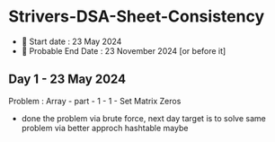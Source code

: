 # Strivers-DSA-Sheet-Consistency

- 🚀 Start date : 23 May 2024
- 🎯 Probable End Date : 23 November 2024 [or before it]

## Day 1 - 23 May 2024

Problem : Array - part - 1 - 1 - Set Matrix Zeros

- done the problem via brute force, next day target is to solve same problem via better approch hashtable maybe
